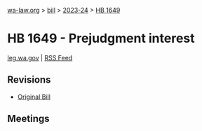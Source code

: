 [wa-law.org](/) > [bill](/bill/) > [2023-24](/bill/2023-24/) > [HB 1649](/bill/2023-24/hb/1649/)

# HB 1649 - Prejudgment interest
[leg.wa.gov](https://app.leg.wa.gov/billsummary?BillNumber=1649&Year=2023&Initiative=false) | [RSS Feed](./rss.xml)

## Revisions
* [Original Bill](1/)

## Meetings